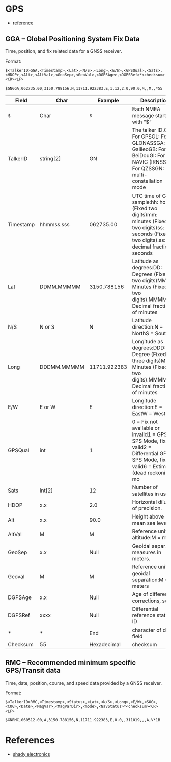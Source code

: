 # GPS

- [reference](https://shadyelectronics.com/gps-nmea-sentence-structure/)

## GGA – Global Positioning System Fix Data

Time, position, and fix related data for a GNSS receiver.

Format:

```
$<TalkerID>GGA,<Timestamp>,<Lat>,<N/S>,<Long>,<E/W>,<GPSQual>,<Sats>,<HDOP>,<Alt>,<AltVal>,<GeoSep>,<GeoVal>,<DGPSAge>,<DGPSRef>*<checksum><CR><LF>
```

```
$GNGGA,062735.00,3150.788156,N,11711.922383,E,1,12,2.0,90.0,M,,M,,*55
```

| Field | Char | Example | Description |
|-------|------|---------|-------------|
| `$` | Char | `$` | Each NMEA message starts with “$“
| TalkerID | string[2] | GN | The talker ID.GP: For GPSGL: For GLONASSGA: For GalileoGB: For BeiDouGI: For NAVIC (IRNSS)GQ: For QZSSGN: For multi-constellation mode
| Timestamp | hhmmss.sss | 062735.00 | UTC time of GNSS sample:hh: hours (Fixed two digits)mm: minutes (Fixed two digits)ss: seconds (Fixed two digits).ss: decimal fraction of seconds
| Lat | DDMM.MMMMM | 3150.788156 | Latitude as degrees:DD: Degrees (Fixed two digits)MM: Minutes (Fixed two digits).MMMMMM: Decimal fraction of minutes
| N/S | N or S | N | Latitude direction:N = NorthS = South
| Long | DDDMM.MMMMM | 11711.922383 | Longitude as degrees:DDD: Degree (Fixed three digits)MM: Minutes (Fixed two digits).MMMMMM: Decimal fraction of minutes
| E/W | E or W | E | Longitude direction:E = EastW = West
|GPSQual | int | 1 | 0 = Fix not available or invalid1 = GPS, SPS Mode, fix valid2 = Differential GPS, SPS Mode, fix valid6 = Estimated (dead reckoning) mo
| Sats | int[2] | 12 | Number of satellites in use.
| HDOP | x.x | 2.0 | Horizontal dilution of precision.
| Alt | x.x | 90.0 | Height above mean sea level.
| AltVal | M | M | Reference unit for altitude:M = meter
| GeoSep | x.x | Null | Geoidal separation measures in meters.
| Geoval | M | M | Reference unit for geoidal separation:M = meters
| DGPSAge | x.x	| Null | Age of differential corrections, sec
| DGPSRef | xxxx | Null | Differential reference station ID
| * | * | End | character of data field
| Checksum | 55 | Hexadecimal | checksum

## RMC – Recommended minimum specific GPS/Transit data

Time, date, position, course, and speed data provided by a GNSS receiver.

Format:

```
$<TalkerID>RMC,<Timestamp>,<Status>,<Lat>,<N/S>,<Long>,<E/W>,<SOG>,<COG>,<Date>,<MagVar>,<MagVarDir>,<mode>,<NavStatus>*<checksum><CR><LF>
```

```
$GNRMC,060512.00,A,3150.788156,N,11711.922383,E,0.0,,311019,,,A,V*1B
```

# References

- [shady electronics](https://shadyelectronics.com/gps-nmea-sentence-structure/#:~:text=If%20you%20just%20need%20%E2%80%9CGPS,have%20to%20use%20RMC%20sentences.)